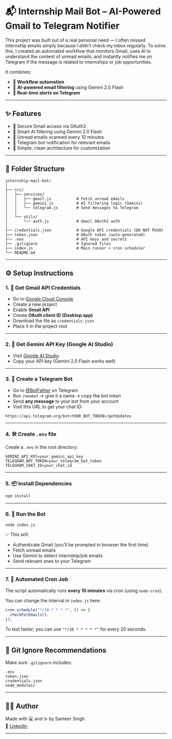 
# 📬 Internship Mail Bot – AI-Powered Gmail to Telegram Notifier

This project was built out of a real personal need — I often missed internship emails simply because I didn’t check my inbox regularly. To solve this, I created an automated workflow that monitors Gmail, uses AI to understand the content of unread emails, and instantly notifies me on Telegram if the message is related to internships or job opportunities.

It combines:
- 🔁 **Workflow automation**
- 🧠 **AI-powered email filtering** using Gemini 2.0 Flash
- 📲 **Real-time alerts on Telegram**


---

## ✨ Features

- 🔐 Secure Gmail access via OAuth2
- 🤖 Smart AI filtering using Gemini 2.0 Flash
- 📩 Unread emails scanned every 10 minutes
- 📲 Telegram bot notification for relevant emails
- 💬 Simple, clean architecture for customization

---

## 📁 Folder Structure

```
internship-mail-bot/
│
├── src/
│   ├── services/
│   │   ├── gmail.js           # Fetch unread emails
│   │   ├── gemini.js          # AI filtering logic (Gemini)
│   │   └── telegram.js        # Send messages to Telegram
│   │
│   └── utils/
│       └── auth.js            # Gmail OAuth2 auth
│
├── credentials.json           # Google API credentials (DO NOT PUSH)
├── token.json                 # OAuth token (auto-generated)
├── .env                       # API keys and secrets
├── .gitignore                 # Ignored files
├── index.js                   # Main runner + cron scheduler
└── README.md
```

---

## ⚙️ Setup Instructions

### 1. 🔑 Get Gmail API Credentials

- Go to [Google Cloud Console](https://console.cloud.google.com/)
- Create a new project
- Enable **Gmail API**
- Create **OAuth client ID (Desktop app)**
- Download the file as `credentials.json`
- Place it in the project root


---

### 2. 🧠 Get Gemini API Key (Google AI Studio)

- Visit [Google AI Studio](https://aistudio.google.com/app/apikey)
- Copy your API key (Gemini 2.0 Flash works well)

---

### 3. 🤖 Create a Telegram Bot

- Go to [@BotFather](https://t.me/botfather) on Telegram
- Run `/newbot` → give it a name → copy the bot token
- Send **any message** to your bot from your account
- Visit this URL to get your chat ID:

```
https://api.telegram.org/bot<YOUR_BOT_TOKEN>/getUpdates
```

---

### 4. 🛠️ Create `.env` file

Create a `.env` in the root directory:

```
GEMINI_API_KEY=your_gemini_api_key
TELEGRAM_BOT_TOKEN=your_telegram_bot_token
TELEGRAM_CHAT_ID=your_chat_id
```

---

### 5. 📦 Install Dependencies

```bash
npm install
```

---

### 6. 🚀 Run the Bot

```bash
node index.js
```

✅ This will:
- Authenticate Gmail (you’ll be prompted in browser the first time)
- Fetch unread emails
- Use Gemini to detect internship/job emails
- Send relevant ones to your Telegram

---

### 7. 🔁 Automated Cron Job

The script automatically runs **every 10 minutes** via cron (using `node-cron`).

You can change the interval in `index.js` here:

```js
cron.schedule("*/10 * * * *", () => {
  checkForEmails();
});
```

To test faster, you can use `"*/20 * * * * *"` for every 20 seconds.

---

## 🔐 Git Ignore Recommendations

Make sure `.gitignore` includes:

```
.env
token.json
credentials.json
node_modules/
```

---

## 👨‍💻 Author

Made with 💻 and ☕ by Sameer Singh  
🔗 [LinkedIn](https://www.linkedin.com/in/sameersingh19)

---
